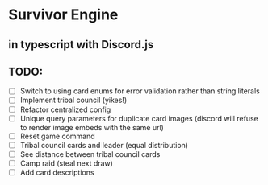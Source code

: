 # Survivor Engine
## in typescript with Discord.js

## TODO:
- [ ] Switch to using card enums for error validation rather than string literals
- [ ] Implement tribal council (yikes!)
- [ ] Refactor centralized config
- [ ] Unique query parameters for duplicate card images (discord will refuse to render image embeds with the same url)
- [ ] Reset game command
- [ ] Tribal council cards and leader (equal distribution)
- [ ] See distance between tribal council cards
- [ ] Camp raid (steal next draw)
- [ ] Add card descriptions

